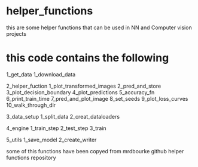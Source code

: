 # helper_functions

this are some helper functions that can be used in NN and Computer vision projects


# this code contains the following
1_get_data
  1_download_data


2_helper_fuction
   1_plot_transformed_images
   2_pred_and_store
   3_plot_decision_boundary
   4_plot_predictions
   5_accuracy_fn
   6_print_train_time
   7_pred_and_plot_image
   8_set_seeds
   9_plot_loss_curves
   10_walk_through_dir

  
3_data_setup
   1_split_data
   2_creat_dataloaders

   
4_engine
   1_train_step
   2_test_step
   3_train

   
5_utils
   1_save_model
   2_create_writer


some of this functions have been copyed from mrdbourke github helper functions repository
